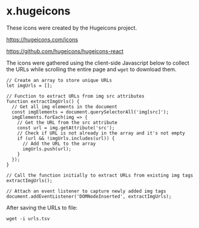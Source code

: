 # x.hugeicons

These icons were created by the Hugeicons project.

https://hugeicons.com/icons

https://github.com/hugeicons/hugeicons-react

The icons were gathered using the client-side Javascript below to collect the URLs while scrolling the entire page and `wget` to download them.

```
// Create an array to store unique URLs
let imgUrls = [];

// Function to extract URLs from img src attributes
function extractImgUrls() {
  // Get all img elements in the document
  const imgElements = document.querySelectorAll('img[src]');
  imgElements.forEach(img => {
    // Get the URL from the src attribute
    const url = img.getAttribute('src');
    // Check if URL is not already in the array and it's not empty
    if (url && !imgUrls.includes(url)) {
      // Add the URL to the array
      imgUrls.push(url);
    }
  });
}

// Call the function initially to extract URLs from existing img tags
extractImgUrls();

// Attach an event listener to capture newly added img tags
document.addEventListener('DOMNodeInserted', extractImgUrls);
```

After saving the URLs to file:

```
wget -i urls.tsv
```
